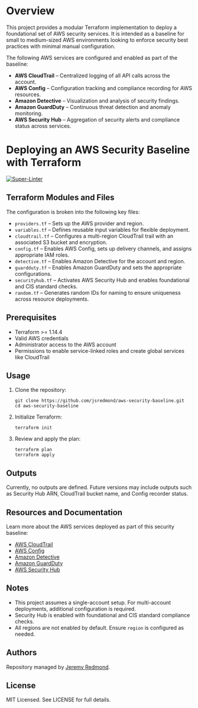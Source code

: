 # Overview

This project provides a modular Terraform implementation to deploy a foundational set of AWS security services. It is intended as a baseline for small to medium-sized AWS environments looking to enforce security best practices with minimal manual configuration.

The following AWS services are configured and enabled as part of the baseline:

- **AWS CloudTrail** – Centralized logging of all API calls across the account.
- **AWS Config** – Configuration tracking and compliance recording for AWS resources.
- **Amazon Detective** – Visualization and analysis of security findings.
- **Amazon GuardDuty** – Continuous threat detection and anomaly monitoring.
- **AWS Security Hub** – Aggregation of security alerts and compliance status across services.

# Deploying an AWS Security Baseline with Terraform

[![Super-Linter](https://github.com/jsredmond/aws-security-baseline/actions/workflows/linter.yml/badge.svg)](https://github.com/jsredmond/aws-security-baseline/actions/workflows/linter.yml)

## Terraform Modules and Files

The configuration is broken into the following key files:

- `providers.tf` – Sets up the AWS provider and region.
- `variables.tf` – Defines reusable input variables for flexible deployment.
- `cloudtrail.tf` – Configures a multi-region CloudTrail trail with an associated S3 bucket and encryption.
- `config.tf` – Enables AWS Config, sets up delivery channels, and assigns appropriate IAM roles.
- `detective.tf` – Enables Amazon Detective for the account and region.
- `guardduty.tf` – Enables Amazon GuardDuty and sets the appropriate configurations.
- `securityhub.tf` – Activates AWS Security Hub and enables foundational and CIS standard checks.
- `random.tf` – Generates random IDs for naming to ensure uniqueness across resource deployments.

## Prerequisites

- Terraform >= 1.14.4
- Valid AWS credentials
- Administrator access to the AWS account
- Permissions to enable service-linked roles and create global services like CloudTrail

## Usage

1. Clone the repository:
   ```
   git clone https://github.com/jsredmond/aws-security-baseline.git
   cd aws-security-baseline
   ```

2. Initialize Terraform:
   ```
   terraform init
   ```

3. Review and apply the plan:
   ```
   terraform plan
   terraform apply
   ```

## Outputs

Currently, no outputs are defined. Future versions may include outputs such as Security Hub ARN, CloudTrail bucket name, and Config recorder status.

## Resources and Documentation

Learn more about the AWS services deployed as part of this security baseline:

- [AWS CloudTrail](https://aws.amazon.com/cloudtrail/)
- [AWS Config](https://aws.amazon.com/config/)
- [Amazon Detective](https://aws.amazon.com/detective/)
- [Amazon GuardDuty](https://aws.amazon.com/guardduty/)
- [AWS Security Hub](https://aws.amazon.com/security-hub/)

## Notes

- This project assumes a single-account setup. For multi-account deployments, additional configuration is required.
- Security Hub is enabled with foundational and CIS standard compliance checks.
- All regions are not enabled by default. Ensure `region` is configured as needed.

## Authors

Repository managed by [Jeremy Redmond](https://github.com/jsredmond).

## License

MIT Licensed. See LICENSE for full details.